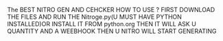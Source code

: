 The BEST NITRO GEN AND CEHCKER
HOW TO USE ?
FIRST DOWNLOAD THE FILES AND RUN THE Nitroge.py(U MUST HAVE PYTHON INSTALLED)OR INSTALL IT FROM python.org THEN IT WILL ASK U QUANTITY AND A WEEBHOOK THEN U NITRO WILL START GENERATING
